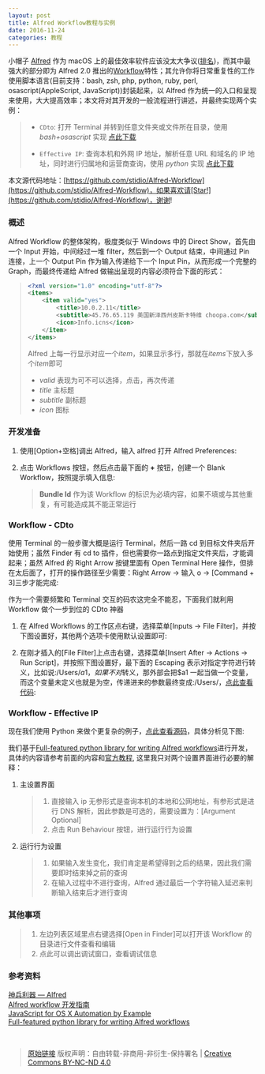 ```yaml
---
layout: post
title: Alfred Workflow教程与实例
date: 2016-11-24
categories: 教程
---
```


小帽子 [Alfred](https://www.alfredapp.com) 作为 macOS 上的最佳效率软件应该没太大争议([排名](https://github.com/hzlzh/Best-App))，而其中最强大的部分即为 Alfred 2.0 推出的[Workflow](https://www.alfredapp.com/workflows/)特性；其允许你将日常重复性的工作使用脚本语言(目前支持：bash, zsh, php, python, ruby, perl, osascript(AppleScript, JavaScript))封装起来，以 Alfred 作为统一的入口和呈现来使用，大大提高效率；本文将对其开发的一般流程进行讲述，并最终实现两个实例：

> - `CDto`: 打开 Terminal 并转到任意文件夹或文件所在目录，使用 _bash+osascript_ 实现 [点此下载](https://raw.githubusercontent.com/stidio/Alfred-Workflow/master/CDto.alfredworkflow)
>
> - `Effective IP`: 查询本机和外网 IP 地址，解析任意 URL 和域名的 IP 地址，同时进行归属地和运营商查询，使用 _python_ 实现 [点此下载](https://raw.githubusercontent.com/stidio/Alfred-Workflow/master/Effective%20IP.alfredworkflow)

本文源代码地址：[https://github.com/stidio/Alfred-Workflow](https://github.com/stidio/Alfred-Workflow)，如果喜欢请[Star!](https://github.com/stidio/Alfred-Workflow)，谢谢!

### 概述

Alfred Workflow 的整体架构，极度类似于 Windows 中的 Direct Show，首先由一个 Input 开始，中间经过一堆 filter，然后到一个 Output 结束，中间通过 Pin 连接，上一个 Output Pin 作为输入传递给下一个 Input Pin，从而形成一个完整的 Graph，而最终传递给 Alfred 做输出呈现的内容必须符合下面的形式：

> ```xml
> <?xml version="1.0" encoding="utf-8"?>
> <items>
>     <item valid="yes">
>         <title>10.0.2.11</title>
>         <subtitle>45.76.65.119 美国新泽西州皮斯卡特维 choopa.com</subtitle>
>         <icon>Info.icns</icon>
>     </item>
> </items>
> ```
>
> Alfred 上每一行显示对应一个*item*，如果显示多行，那就在*items*下放入多个*item*即可
>
> - _valid_ 表现为可不可以选择，点击，再次传递
> - _title_ 主标题
> - _subtitle_ 副标题
> - _icon_ 图标

### 开发准备

1. 使用[Option+空格]调出 Alfred，输入 alfred 打开 Alfred Preferences:

2. 点击 Workflows 按钮，然后点击最下面的 **+** 按钮，创建一个 Blank Workflow，按照提示填入信息:

   > **Bundle Id** 作为该 Workflow 的标识为必填内容，如果不填或与其他重复，有可能造成其不能正常运行

### Workflow - CDto

使用 Terminal 的一般步骤大概是运行 Terminal，然后一路 cd 到目标文件夹后开始使用；虽然 Finder 有 cd to 插件，但也需要你一路点到指定文件夹后，才能调起来；虽然 Alfred 的 Right Arrow 按键里面有 Open Terminal Here 操作，但排在太后面了，打开的操作路径至少需要：Right Arrow -> 输入 o -> [Command + 3]三步才能完成:

作为一个需要频繁和 Terminal 交互的码农这完全不能忍，下面我们就利用 Workflow 做个一步到位的 CDto 神器

1. 在 Alfred Workflows 的工作区点右键，选择菜单[Inputs -> File Filter]，并按下图设置好，其他两个选项卡使用默认设置即可:

2. 在刚才插入的[File Filter]上点击右键，选择菜单[Insert After -> Actions -> Run Script]，并按照下图设置好，最下面的 Escaping 表示对指定字符进行转义，比如说:/Users/$a1，如果不对$转义，那外部会把\$a1 一起当做一个变量，而这个变量未定义也就是为空，传递进来的参数最终变成:/Users/，[点此查看代码](https://github.com/stidio/Alfred-Workflow/blob/master/CDto/cdto.bash):

### Workflow - Effective IP

现在我们使用 Python 来做个更复杂的例子，[点此查看源码](https://github.com/stidio/Alfred-Workflow/blob/master/Effective%20IP/effectiveip.py)，具体分析见下图:

我们基于[Full-featured python library for writing Alfred workflows](https://github.com/deanishe/alfred-workflow/)进行开发，具体的内容请参考前面的内容和[官方教程](http://www.deanishe.net/alfred-workflow/tutorial_1.html), 这里我只对两个设置界面进行必要的解释：

1. 主设置界面

   > 1. 直接输入 ip 无参形式是查询本机的本地和公网地址，有参形式是进行 DNS 解析，因此参数是可选的，需要设置为：[Argument Optional]
   > 2. 点击 Run Behaviour 按钮，进行运行行为设置

2. 运行行为设置

   > 1. 如果输入发生变化，我们肯定是希望得到之后的结果，因此我们需要即时结束掉之前的查询
   > 2. 在输入过程中不进行查询，Alfred 通过最后一个字符输入延迟来判断输入结束后才进行查询

### 其他事项

> 1. 左边列表区域里点右键选择[Open in Finder]可以打开该 Workflow 的目录进行文件查看和编辑
> 2. 点此可以调出调试窗口，查看调试信息

### 参考资料

[神兵利器 — Alfred](http://macshuo.com/?p=625)  
[Alfred workflow 开发指南](http://myg0u.com/python/2015/05/23/tutorial-alfred-workflow.html)  
[JavaScript for OS X Automation by Example](http://developer.telerik.com/featured/javascript-os-x-automation-example/)  
[Full-featured python library for writing Alfred workflows](http://www.deanishe.net/alfred-workflow/)

<br/>

> [原始链接]({{page.url}}) 版权声明：自由转载-非商用-非衍生-保持署名 \| [Creative Commons BY-NC-ND 4.0](http://creativecommons.org/licenses/by-nc-nd/4.0/deed.zh)
